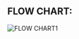 ## FLOW CHART:
![FLOW CHART1](https://user-images.githubusercontent.com/101382503/168256096-d762e241-1aeb-4457-b26b-aad672de566f.png)


